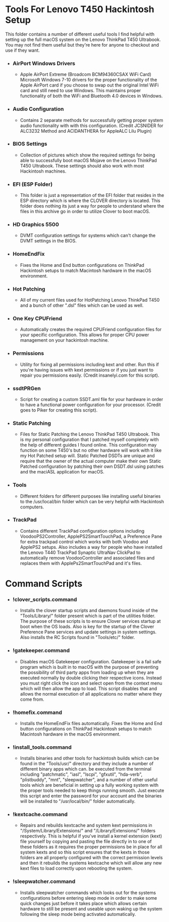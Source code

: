 # Tools For Lenovo T450 Hackintosh Setup

This folder contains a number of different useful tools I find helpful with setting up the full macOS system on the Lenovo ThinkPad T450 Ultrabook. You may not find them useful but they're here for anyone to checkout and use if they want.

- ### AirPort Windows Drivers

  - Apple AirPort Extreme (Broadcom BCM94360CSAX WiFi Card) Microsoft Windows 7-10 drivers for the proper functionality of the Apple AirPort card if you choose to swap out the original Intel WiFi card and still need to use Windows. This maintains proper functionality of both the WiFi and Bluetooth 4.0 devices in Windows.

- ### Audio Configuration

  - Contains 2 separate methods for successfully getting proper system audio functionality with with this configuration. (Credit JCSNIDER for ALC3232 Method and ACIDANTHERA for AppleALC Lilu Plugin)

- ### BIOS Settings

  - Collection of pictures which show the required settings for being able to successfully boot macOS Mojave on the Lenovo ThinkPad T450 Ultrabook. These settings should also work with most Hackintosh machines.

- ### EFI (ESP Folder)

  - This folder is just a representation of the EFI folder that resides in the ESP directory which is where the CLOVER directory is located. This folder does nothing its just a way for people to understand where the files in this archive go in order to utilize Clover to boot macOS.

- ### HD Graphics 5500

  - DVMT configuration settings for systems which can't change the DVMT settings in the BIOS.

- ### HomeEndFix

  - Fixes the Home and End button configurations on ThinkPad Hackintosh setups to match Macintosh hardware in the macOS environment.

- ### Hot Patching

  - All of my current files used for HotPatching Lenovo ThinkPad T450 and a bunch of other ".dsl" files which can be used as well. 

- ### One Key CPUFriend

  - Automatically creates the required CPUFriend configuration files for your specific configuration. This allows for proper CPU power management on your hackintosh machine. 

- ### Permissions

  - Utility for fixing all permissions including kext and other. Run this if you're having issues with kext permissions or if you just want to repair you permissions easily. (Credit insanelyi.com for this script).

- ### ssdtPRGen

  - Script for creating a custom SSDT.aml file for your hardware in order to have a functional power configuration for your processor. (Credit goes to Piker for creating this script).

- ### Static Patching

  - Files for Static Patching the Lenovo ThinkPad T450 Ultrabook. This is my personal configuration that I patched myself completely with the help of different guides I found online. This configuration may function on some T450's but no other hardware will work with it like my Hot Patched setup will. Static Patched DSDTs are unique and require that the owner of the actual computer make their own Static Patched configuration by patching their own DSDT.dsl using patches and the maciASL application for macOS.

- ### Tools

  - Different folders for different purposes like installing useful binaries to the /usr/local/bin folder which can be very helpful with Hackintosh computers.

- ### TrackPad

  - Contains different TrackPad configuration options including VoodooPS2Controller, ApplePS2SmartTouchPad, a Preference Pane for extra trackpad control which works with both Voodoo and ApplePS2 setups. Also includes a way for people who have installed the Lenovo T440 TrackPad Synaptic UltraNav ClickPad to automatically remove VoodooController and associated files and replaces them with ApplePs2SmartTouchPad and it's files.

#

# Command Scripts

- ### !clover_scripts.command

  - Installs the clover startup scripts and daemons found inside of the "Tools/Library/" folder present which is part of the utilities folder. The purpose of these scripts is to ensure Clover services startup at boot when the OS loads. Also is key for the startup of the Clover Preference Pane services and update settings in system settings. Also installs the RC Scripts found in "Tools/etc/" folder.

- ### !gatekeeper.command

  - Disables macOS Gatekeeper configuration. Gatekeeper is a fail safe program which is built in to macOS with the purpose of preventing the possibility of third party apps from loading up when they are executed normally by double clicking their respective icons. Instead you must right click the icon and select open from the context menu which will then allow the app to load. This script disables that and allows the normal execution of all applications no matter where they come from.

- ### !homefix.command

  - Installs the HomeEndFix files automatically. Fixes the Home and End button configurations on ThinkPad Hackintosh setups to match Macintosh hardware in the macOS environment.

- ### !install_tools.command

  - Installs binaries and other tools for hackintosh builds which can be found in the "Tools/usr/" directory and they include a number of different binary apps which can. be executed from the terminal including "patchmatic", "iasl", "lscpi", "gfxutil", "hda-verb", "plistbuddy", "mnt", "sleepwatcher", and a number of other useful tools which are beneficial in setting up a fully working system with the proper tools needed to keep things running smooth. Just execute this script and enter the password for your account and the binaries will be installed to "/usr/local/bin/" folder automatically.  

- ### !kextcache.command

  - Repairs and rebuilds kextcache and system kext permissions in "/System/Library/Extensions/" and "/Library/Extensions/" folders respectively. This is helpful if you've install a kernel extension (kext) file yourself by copying and pasting the file directly in to one of these folders as it requires the proper permissions be in place for all system kexts and so this script ensures that the kexts in those folders are all properly configured with the correct permission levels and then it rebuilds the systems kextcache which will allow any new kext files to load correctly upon rebooting the system.

- ### !sleepwatcher.command

  - Installs sleepwatcher commands which looks out for the systems configurations before entering sleep mode in order to make some quick changes just before it takes place which allows certain hardware to still be present and useable upon waking up the system following the sleep mode being activated automatically.

